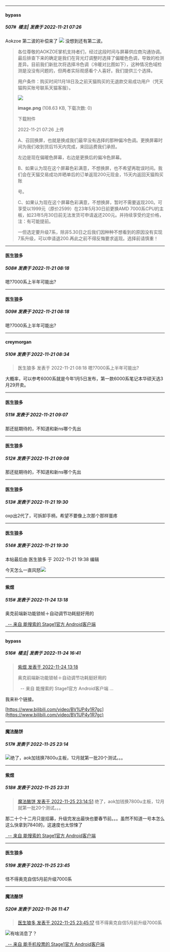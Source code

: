 

*****

####  bypass  
##### 507#         楼主| 发表于 2022-11-21 07:26

Aokzoe 第二波的补偿来了 <img src="https://static.saraba1st.com/image/smiley/face2017/035.png" referrerpolicy="no-referrer"> 没想到还有第二波。
 <blockquote>各位尊敬的AOKZOE掌机支持者们，经过这段时间与屏幕供应商沟通协调。最后排查下来的确定是我们在背光灯调整时选择了偏暖色色调，导致的检测差异。目前我们新批次将选择冷色调（冷暖对比图如下），这种情况色域检测是没没有问题的，但两者实际观感看个人喜好。我们提供三个选择。 

用户条件：购买时间11月18日及之前天猫购买的无退款交易成功用户（凭天猫购买账号联系天猫客服）。 

<img src="https://img.saraba1st.com/forum/202211/21/072611o8fl86w58u1l91mw.png" referrerpolicy="no-referrer">

<strong>image.png</strong> (108.63 KB, 下载次数: 0)

下载附件

2022-11-21 07:26 上传

A、召回换屏，也就是换成我们最早没有选择的那种偏冷色调。更换屏幕时间为我们收到货后15天内完成，来回运费我们承担。 

左边是现在偏暖色屏幕，右边是更换后的偏冷色屏幕。 

B、如果认为现在这个屏幕色彩满意，不想换屏，也不希望再耽误时间。我们会在天猫交易成功并晒单后的订单返现200元现金，15天内返回天猫购买账

号。 

C、如果认为现在这个屏幕色彩满意，不想换屏，暂时不需要返现200。可享受以1999元（原价2599）在23年5月30日前更换AMD 7000系CPU的主板，如23年5月30日前无法发货可申请返还200元。并持续享受约定价格，注：有可能提前。 

一但选定要升级7系，除非5.30日之后我们因种种不想看到的原因没有实现7系升级，可以申请退200.再此之前不得反悔要求返现。选择前请慎重！</blockquote>



*****

####  医生狼多  
##### 508#       发表于 2022-11-21 08:18

嗯?7000系上半年可能出?

*****

####  医生狼多  
##### 509#       发表于 2022-11-21 08:18

嗯?7000系上半年可能出?



*****

####  creymorgan  
##### 510#       发表于 2022-11-21 08:34

<blockquote>医生狼多 发表于 2022-11-21 08:18
嗯?7000系上半年可能出?</blockquote>
大概率，可以参考6000系就是今年1月5日发布，第一款6000系笔记本华硕天选3月29开卖。



*****

####  医生狼多  
##### 511#       发表于 2022-11-21 09:07

那还挺期待的，不知道和新ns哪个先出

*****

####  医生狼多  
##### 512#       发表于 2022-11-21 09:08

那还挺期待的，不知道和新ns哪个先出



*****

####  医生狼多  
##### 513#       发表于 2022-11-21 19:30

oxp出2代了，可拆卸手柄，希望不要像上次那个那样蛋疼

*****

####  医生狼多  
##### 514#       发表于 2022-11-21 19:30

 本帖最后由 医生狼多 于 2022-11-21 19:38 编辑 

今天怎么一直风怒<img src="https://static.saraba1st.com/image/smiley/face2017/003.png" referrerpolicy="no-referrer">



*****

####  紫煜  
##### 515#       发表于 2022-11-24 13:18

奥克前端新功能锁帧＋自动调节功耗挺好用的

[  -- 来自 能搜索的 Stage1官方 Android客户端](https://www.coolapk.com/apk/140634)



*****

####  bypass  
##### 516#         楼主| 发表于 2022-11-24 16:41

<blockquote><a href="httphttps://bbs.saraba1st.com/2b/forum.php?mod=redirect&amp;goto=findpost&amp;pid=58588668&amp;ptid=2086469" target="_blank">紫煜 发表于 2022-11-24 13:18</a>

奥克前端新功能锁帧＋自动调节功耗挺好用的

  -- 来自 能搜索的 Stage1官方 Android客户端 ...</blockquote>
我来补个链接。

[https://www.bilibili.com/video/BV1UP4y1R7gc](https://www.bilibili.com/video/BV1UP4y1R7gc)



*****

####  魔法酪饼  
##### 517#       发表于 2022-11-25 23:14

<img src="https://static.saraba1st.com/image/smiley/face2017/001.png" referrerpolicy="no-referrer">绝了，aok加钱换7800u主板，12月就第一批20个测试。。。



*****

####  紫煜  
##### 518#       发表于 2022-11-25 23:31

<blockquote><a href="httphttps://bbs.saraba1st.com/2b/forum.php?mod=redirect&amp;goto=findpost&amp;pid=58617592&amp;ptid=2086469" target="_blank">魔法酪饼 发表于 2022-11-25 23:14:51</a>
绝了，aok加钱换7800u主板，12月就第一批20个测试。。。</blockquote>那二十个十二月只是招募，升级完发出最快也要春节前。。。虽然不知道一号本怎么这么快拿到7840的，这速度也太惊悚了

[  -- 来自 能搜索的 Stage1官方 Android客户端](https://www.coolapk.com/apk/140634)



*****

####  医生狼多  
##### 519#       发表于 2022-11-25 23:45

怪不得奥克自信5月前升级7000系



*****

####  魔法酪饼  
##### 520#       发表于 2022-11-26 11:47

<blockquote><a href="httphttps://bbs.saraba1st.com/2b/forum.php?mod=redirect&amp;goto=findpost&amp;pid=58618098&amp;ptid=2086469" target="_blank">医生狼多 发表于 2022-11-25 23:45:17</a>
怪不得奥克自信5月前升级7000系</blockquote><img src="https://static.saraba1st.com/image/smiley/face2017/001.png" referrerpolicy="no-referrer">有啥消息了？

[  -- 来自 能手机投票的 Stage1官方 Android客户端](https://www.coolapk.com/apk/140634)

